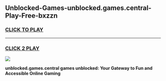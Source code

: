 
## Unblocked-Games-unblocked.games.central-Play-Free-bxzzn
<h3>
<a href="https://premium76.site?title=unblocked.games.central&ref=20M">CLICK TO PLAY</a></h3>
<hr>

<h3>
<a href="https://premium76.site?title=unblocked.games.central&ref=20M">CLICK 2 PLAY</a>
  
</h3>

<a href="https://premium76.site?title=unblocked.games.central&ref=19M"><img src="https://clearcache.store/games.png"></a>


**unblocked.games.central games unblocked: Your Gateway to Fun and Accessible Online Gaming**
